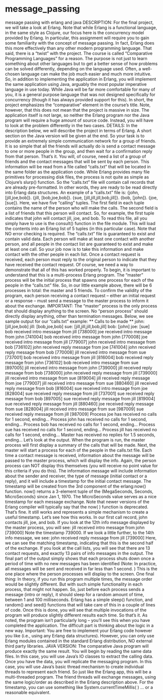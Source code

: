 # message_passing
message passing with erlang and java
DESCRIPTION: For the final project, we will take a look at Erlang. Note that while Erlang is a
functional language, in the same style as Clojure, our focus here is the concurrency model provided
by Erlang. In particular, this assignment will require you to gain some familiarity with the concept
of message passing. In fact, Erlang does this more effectively than any other modern programming
language.
That said, there is a “twist” with the project. The course is called “Comparative Programming
Languages” for a reason. The purpose is not just to learn something about other languages but to
get a better sense of how problems can be solved differently, depending on the language used.
Often, a well-chosen language can make the job much easier and much more intuitive.
So, in addition to implementing the application in Erlang, you will implement the same application
using Java, arguably the most popular imperative language in use today. While Java will be far more
comfortable for many of you, it is a general purpose language that was not designed specifically for
concurrency (though it has always provided support for this).
In short, the project emphasizes the “comparative” element in the course’s title. Note, however,
that this does not mean that the project is massive in size. The application itself is not large, so
neither the Erlang program nor the Java program will require a huge amount of source code.
Instead, you will have to look at the problem differently in the two cases.
DETAILS: In the description below, we will describe the project in terms of Erlang. A short section
on the Java version will be given at the end.
So your task is to provide an extremely simple communication network for a group of friends. It is
so simple that all the friends will actually do is send a contact message to one or more people in the
group, and then wait for a confirmation reply from that person. That’s it.
You will, of course, need a list of a group of friends and the contact messages that will be sent by
each person. This information will be read from a file called “calls.txt” that will be located in the
same folder as the application code. While Erlang provides many file primitives for processing disk
files, the process is not quite as simple as Clojure’s slurp() function. So the “calls.txt” file will contain
call records that are already pre-formatted. In other words, they are ready to be read directly into
Erlang data structures. An example of a “calls.txt” file is:
{john, [jill,joe,bob]}.
{jill, [bob,joe,bob]}.
{sue, [jill,jill,jill,bob,jill]}.
{bob, [john]}.
{joe, [sue]}.
Here, we have five “calling” tuples. The first field in each tuple contains the name of the person who
will make the calls. The second field is a list of friends that this person will contact. So, for example,
the first tuple indicates that john will contact jill, joe, and bob.
To read this file, all you simply have to use is the consult() function in the file module. This
will load the contents into an Erlang list of 5 tuples (in this particular case). Note that NO error
checking is required. The “calls.txt” file is guaranteed to exist and contain valid data. Each person
will make at least one contact with another person, and all people in the contact list are guaranteed
to exist and make at least one call.
So your job now is to take this information and make contact with the other people in each list.
Once a contact request is received, each person must reply to the original person to indicate that
they have received the contact request.
Of course, we need a way to demonstrate that all of this has worked properly. To begin, it is
important to understand that this is a multi-process Erlang program. The “master” process will be
the initial process that spawns one process for each of the people in the “calls.txt” file. So, in our
little example above, there will be 6 processes in total: the master and 5 friends.
To confirm the validity of the program, each person receiving a contact request – either an initial
request or a response – must send a message to the master process to inform it about the exchange.
IMPORTANT: The “master” process is the only process that should display anything to the screen.
No “person process” should directly display anything, other than termination messages.
Below, we see sample output for our “calls.txt” example:
** Calls to be made **
john: [jill,joe,bob]
jill: [bob,joe,bob]
sue: [jill,jill,jill,bob,jill]
bob: [john]
joe: [sue]
bob received intro message from jill [738000]
joe received intro message from john [741004]
bob received intro message from john [770008]
joe received intro message from jill [779007]
john received intro message from bob [736102]
john received reply message from joe [741004]
john received reply message from bob [770008]
jill received intro message from sue [737001]
bob received intro message from jill [816004]
bob received reply message from john [736102]
bob received intro message from sue [897005]
jill received intro message from john [739000]
jill received reply message from bob [738000]
john received reply message from jill [739000]
jill received intro message from sue [819004]
jill received reply message from joe [779007]
jill received intro message from sue [880460]
jill received reply message from bob [816004]
sue received intro message from joe [828004]
sue received reply message from jill [737001]
sue received reply message from bob [897005]
sue received reply message from jill [819004]
sue received reply message from jill [880460]
joe received reply message from sue [828004]
jill received intro message from sue [987009]
sue received reply message from jill [987009]
Process joe has received no calls for 1 second, ending...
Process john has received no calls for 1 second, ending...
Process bob has received no calls for 1 second, ending...
Process sue has received no calls for 1 second, ending...
Process jill has received no calls for 1 second, ending...
Master has received no replies for 1.5 seconds, ending...
Let’s look at the output. When the program is run, the master process will first display a summary
of the calls that will be made. Next, the master will start a process for each of the people in the
calls.txt file.
Each time a contact message is received, information about the message will be passed to the
master process, which will display the info. Again, the person process can NOT display this
themselves (you will receive no point value for this criteria if you do this). The information message
will include information about the sender and receiver, the type of message (initial contact or a
reply), and it will include a timestamp for the initial contact message.
The timestamp will be created from the 3rd component of the erlang:now() function. now() returns
a 3-element tuple of the (MegaSeconds, Seconds, MicroSeconds} since Jan 1, 1970. The
MicroSeconds value serves as a nice timestamp for each message exchange. Note that newer
versions of the Erlang compiler will typically say that the now( ) function is deprecated. That’s fine.
It still works and represents a simple mechanism to create a useful timestamp.
Let’s see how this works. In our first call record, john contacts jill, joe, and bob. If you look at the
12th info message displayed by the master process, you will see:
jill received intro message from john [739000]
Note the timestamp 739000. If we look a little further, to the 14th info message, we see:
john received reply message from jill [739000]
Here, we can see the matching timestamp, indicating that this is the second half of the exchange. If
you look at the call lists, you will see that there are 13 contact requests, and exactly 13 pairs of info
messages in the output.
The final part of the output simply shows that each process shuts down once a period of time with
no new messages has been identified (Note: In practice, all messages will be sent and received in far
less than 1 second. ) This is the one place where the person processes will display to the screen.
One final thing: In theory, if you run this program multiple times, the message order would be
slightly different. But with such simple functionality in each process, that might not happen. So, just
before each process sends a message (intro or reply), it should sleep for a random amount of time,
between 1 and 100 milliseconds. Erlang has a simple sleep() function, and random() and seed()
functions that will take care of this in a couple of lines of code. Once this is done, you will see that
multiple invocations of the program will produce slightly different results each time.
So that’s it. As noted, the program isn’t particularly long – you’ll see this when you have completed
the application. The difficult part is thinking about the logic in a new way.
Important: You are free to implement your Erlang code however you like (i.e., using any Erlang
data structures). However, you can only use Erlang modules contained in the standard Erlang
distribution, NO external third party libraries.
JAVA VERSION: The comparative Java program will produce exactly the same result. You will
begin by reading the same data files. In this case, you will use Java’s IO classes to extract the calling
data.
Once you have the data, you will replicate the messaging program. In this case, you will use Java’s
basic thread mechanism to create individual threads to represent each friend. So just like the Erlang
app, this will be a multi-threaded program. The friend threads will exchange messages, using the
same logic/order as described in the Erlang description above. For the timestamp, you can use
something like System.currentTimeMillis( ) … or a reasonable equivalent.
